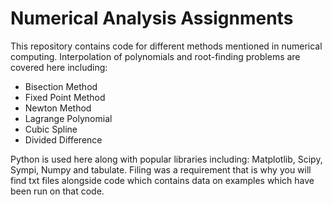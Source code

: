# Numerical Analysis Assignments 

This repository contains code for different methods mentioned in numerical computing. Interpolation of polynomials and root-finding problems are covered here including:
- Bisection Method
- Fixed Point Method
- Newton Method
- Lagrange Polynomial 
- Cubic Spline 
- Divided Difference 

Python is used here along with popular libraries including: Matplotlib, Scipy, Sympi, Numpy and tabulate. Filing was a requirement that is why you will find txt files alongside code which contains data on examples which have been run on that code.
